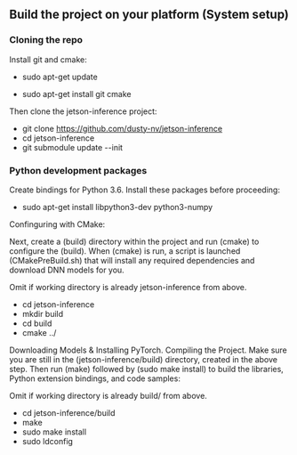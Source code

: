 ## Build the project on your platform (System setup)

### Cloning the repo

Install git and cmake:

* sudo apt-get update
- sudo apt-get install git cmake

Then clone the jetson-inference project:

- git clone https://github.com/dusty-nv/jetson-inference
- cd jetson-inference
- git submodule update --init

### Python development packages

Create bindings for Python 3.6. Install these packages before proceeding:

- sudo apt-get install libpython3-dev python3-numpy

Confinguring with CMake:

Next, create a (build) directory within the project and run (cmake) to configure the (build). 
When (cmake) is run, a script is launched (CMakePreBuild.sh) that will install any required dependencies and download DNN models for you.

Omit if working directory is already jetson-inference from above. 
- cd jetson-inference                   
- mkdir build
- cd build
- cmake ../

Downloading Models & Installing PyTorch.
Compiling the Project.
Make sure you are still in the (jetson-inference/build) directory, created in the above step.
Then run (make) followed by (sudo make install) to build the libraries, Python extension bindings, and code samples:

Omit if working directory is already build/ from above.
- cd jetson-inference/build            
- make
- sudo make install
- sudo ldconfig
